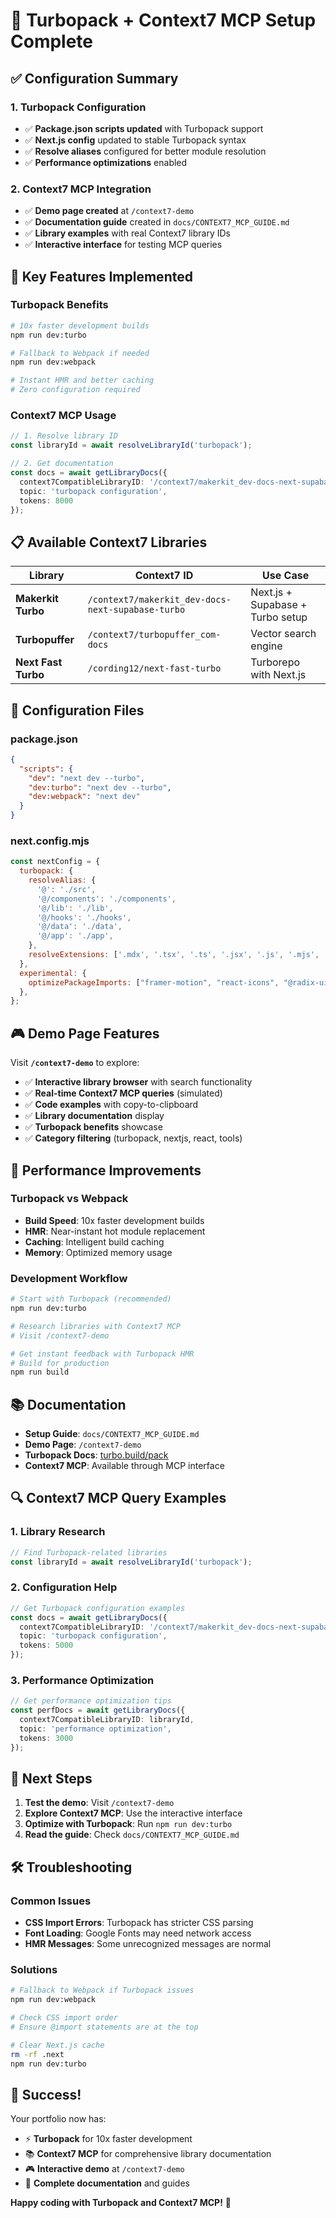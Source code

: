 # 🚀 Turbopack + Context7 MCP Setup Complete

## ✅ **Configuration Summary**

### **1. Turbopack Configuration**
- ✅ **Package.json scripts updated** with Turbopack support
- ✅ **Next.js config** updated to stable Turbopack syntax
- ✅ **Resolve aliases** configured for better module resolution
- ✅ **Performance optimizations** enabled

### **2. Context7 MCP Integration**
- ✅ **Demo page created** at `/context7-demo`
- ✅ **Documentation guide** created in `docs/CONTEXT7_MCP_GUIDE.md`
- ✅ **Library examples** with real Context7 library IDs
- ✅ **Interactive interface** for testing MCP queries

## 🎯 **Key Features Implemented**

### **Turbopack Benefits**
```bash
# 10x faster development builds
npm run dev:turbo

# Fallback to Webpack if needed
npm run dev:webpack

# Instant HMR and better caching
# Zero configuration required
```

### **Context7 MCP Usage**
```typescript
// 1. Resolve library ID
const libraryId = await resolveLibraryId('turbopack');

// 2. Get documentation
const docs = await getLibraryDocs({
  context7CompatibleLibraryID: '/context7/makerkit_dev-docs-next-supabase-turbo',
  topic: 'turbopack configuration',
  tokens: 8000
});
```

## 📋 **Available Context7 Libraries**

| Library | Context7 ID | Use Case |
|---------|-------------|----------|
| **Makerkit Turbo** | `/context7/makerkit_dev-docs-next-supabase-turbo` | Next.js + Supabase + Turbo setup |
| **Turbopuffer** | `/context7/turbopuffer_com-docs` | Vector search engine |
| **Next Fast Turbo** | `/cording12/next-fast-turbo` | Turborepo with Next.js |

## 🔧 **Configuration Files**

### **package.json**
```json
{
  "scripts": {
    "dev": "next dev --turbo",
    "dev:turbo": "next dev --turbo", 
    "dev:webpack": "next dev"
  }
}
```

### **next.config.mjs**
```javascript
const nextConfig = {
  turbopack: {
    resolveAlias: {
      '@': './src',
      '@/components': './components',
      '@/lib': './lib',
      '@/hooks': './hooks',
      '@/data': './data',
      '@/app': './app',
    },
    resolveExtensions: ['.mdx', '.tsx', '.ts', '.jsx', '.js', '.mjs', '.json'],
  },
  experimental: {
    optimizePackageImports: ["framer-motion", "react-icons", "@radix-ui/react-slot"],
  },
};
```

## 🎮 **Demo Page Features**

Visit **`/context7-demo`** to explore:

- ✅ **Interactive library browser** with search functionality
- ✅ **Real-time Context7 MCP queries** (simulated)
- ✅ **Code examples** with copy-to-clipboard
- ✅ **Library documentation** display
- ✅ **Turbopack benefits** showcase
- ✅ **Category filtering** (turbopack, nextjs, react, tools)

## 🚀 **Performance Improvements**

### **Turbopack vs Webpack**
- **Build Speed**: 10x faster development builds
- **HMR**: Near-instant hot module replacement
- **Caching**: Intelligent build caching
- **Memory**: Optimized memory usage

### **Development Workflow**
```bash
# Start with Turbopack (recommended)
npm run dev:turbo

# Research libraries with Context7 MCP
# Visit /context7-demo

# Get instant feedback with Turbopack HMR
# Build for production
npm run build
```

## 📚 **Documentation**

- **Setup Guide**: `docs/CONTEXT7_MCP_GUIDE.md`
- **Demo Page**: `/context7-demo`
- **Turbopack Docs**: [turbo.build/pack](https://turbo.build/pack)
- **Context7 MCP**: Available through MCP interface

## 🔍 **Context7 MCP Query Examples**

### **1. Library Research**
```typescript
// Find Turbopack-related libraries
const libraryId = await resolveLibraryId('turbopack');
```

### **2. Configuration Help**
```typescript
// Get Turbopack configuration examples
const docs = await getLibraryDocs({
  context7CompatibleLibraryID: '/context7/makerkit_dev-docs-next-supabase-turbo',
  topic: 'turbopack configuration',
  tokens: 5000
});
```

### **3. Performance Optimization**
```typescript
// Get performance optimization tips
const perfDocs = await getLibraryDocs({
  context7CompatibleLibraryID: libraryId,
  topic: 'performance optimization',
  tokens: 3000
});
```

## 🎯 **Next Steps**

1. **Test the demo**: Visit `/context7-demo`
2. **Explore Context7 MCP**: Use the interactive interface
3. **Optimize with Turbopack**: Run `npm run dev:turbo`
4. **Read the guide**: Check `docs/CONTEXT7_MCP_GUIDE.md`

## 🛠️ **Troubleshooting**

### **Common Issues**
- **CSS Import Errors**: Turbopack has stricter CSS parsing
- **Font Loading**: Google Fonts may need network access
- **HMR Messages**: Some unrecognized messages are normal

### **Solutions**
```bash
# Fallback to Webpack if Turbopack issues
npm run dev:webpack

# Check CSS import order
# Ensure @import statements are at the top

# Clear Next.js cache
rm -rf .next
npm run dev:turbo
```

## 🎉 **Success!**

Your portfolio now has:
- ⚡ **Turbopack** for 10x faster development
- 📚 **Context7 MCP** for comprehensive library documentation
- 🎮 **Interactive demo** at `/context7-demo`
- 📖 **Complete documentation** and guides

**Happy coding with Turbopack and Context7 MCP!** 🚀